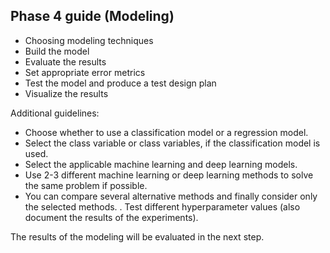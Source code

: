 ## Phase 4 guide (Modeling)

- Choosing modeling techniques
- Build the model
- Evaluate the results
- Set appropriate error metrics
- Test the model and produce a test design plan
- Visualize the results


Additional guidelines:

- Choose whether to use a classification model or a regression model.
- Select the class variable or class variables, if the classification model is used.
- Select the applicable machine learning and deep learning models.
- Use 2-3 different machine learning or deep learning methods to solve the same problem if possible.
- You can compare several alternative methods and finally consider only the selected methods.
. Test different hyperparameter values ​​(also document the results of the experiments).

The results of the modeling will be evaluated in the next step.
